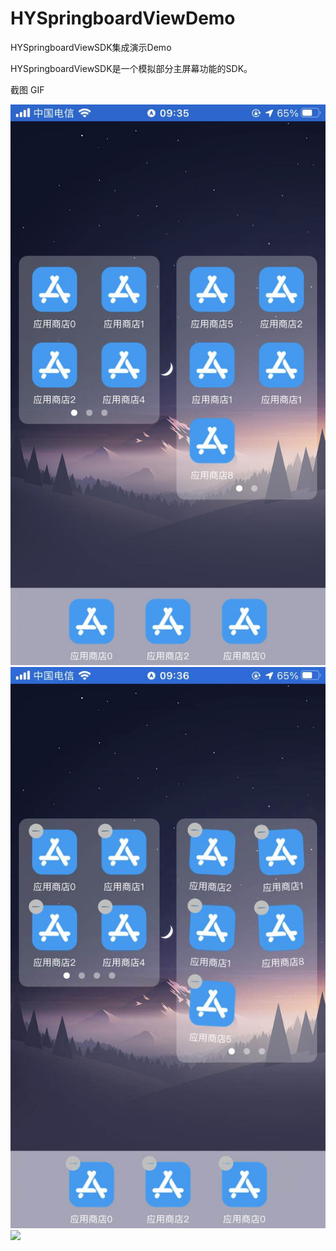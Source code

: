 # HYSpringboardViewDemo

HYSpringboardViewSDK集成演示Demo

HYSpringboardViewSDK是一个模拟部分主屏幕功能的SDK。

截图 GIF
<div>
	<img src="https://github.com/aixinchao/HYSpringboardViewDemo/blob/main/IMG_0364.jpg"/>
	<img src="https://github.com/aixinchao/HYSpringboardViewDemo/blob/main/IMG_0365.jpg"/>
	<img src="https://github.com/aixinchao/HYSpringboardViewDemo/blob/main/RPReplay_Final1655775317.gif"/>
</div>

